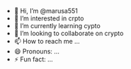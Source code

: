 - 👋 Hi, I’m @marusa551
- 👀 I’m interested in crpto
- 🌱 I’m currently learning cypto
- 💞️ I’m looking to collaborate on crypto
- 📫 How to reach me ...
- 😄 Pronouns: ...
- ⚡ Fun fact: ...

<!---
marusa551/marusa551 is a ✨ special ✨ repository because its `README.md` (this file) appears on your GitHub profile.
You can click the Preview link to take a look at your changes.
--->
